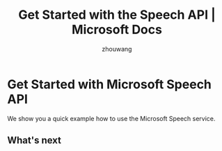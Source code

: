 ﻿---
title: Get Started with the Speech API | Microsoft Docs
description: Use the Microsoft Speech API in Microsoft Cognitive Services.
services: cognitive-services
author: zhouwang
manager: wolfma

ms.service: cognitive-services
ms.technology: speech
ms.topic: article
ms.date: 09/15/2017
ms.author: zhouwang
---

# Get Started with Microsoft Speech API

We show you a quick example how to use the Microsoft Speech service. 

## What's next

